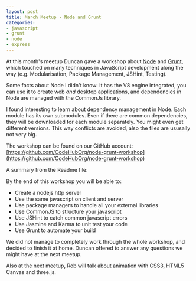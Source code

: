```yaml
---
layout: post
title: March Meetup - Node and Grunt 
categories:
- javascript
- grunt
- node
- express
---
```


At this month\'s meetup Duncan gave a workshop about [Node](http://nodejs.org/) and [Grunt](http://gruntjs.com/), which touched on many techniques in JavaScript development along the way (e.g. Modularisation, Package Management, JSHint, Testing).

Some facts about Node I didn\'t know: It has the V8 engine integrated, you can use it to create web <em>and</em> desktop applications, and dependencies in Node are managed with the CommonJs library. 

I found interesting to learn about dependency management in Node. 
Each module has its own submodules. Even if there are common dependencies, they will be downloaded for each module separately. You might even get different versions. This way conflicts are avoided, also the files are ususally not very big. 

The workshop can be found on our GitHub account:
[https://github.com/CodeHubOrg/node-grunt-workshop](https://github.com/CodeHubOrg/node-grunt-workshop)

A summary from the Readme file:

By the end of this workshop you will be able to:

- Create a nodejs http server
- Use the same javascript on client and server
- Use package managers to handle all your external libraries
- Use CommonJS to structure your javascript
- Use JSHint to catch common javascript errors
- Use Jasmine and Karma to unit test your code
- Use Grunt to automate your build

We did not manage to completely work through the whole workshop, and decided to finish it at home. Duncan offered to answer any questions we might have at the next meetup. 

Also at the next meetup, Rob will talk about animation with CSS3, HTML5 Canvas and three.js. 

 
 
      
      

      
      
    

   
    

   




    

   
    
     

    

    
     
    

   

  

